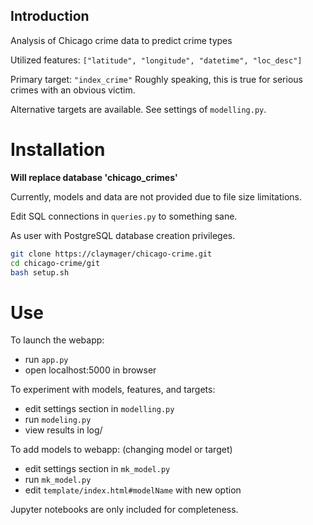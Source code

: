 Introduction
------------

Analysis of Chicago crime data to predict crime types

Utilized features: `["latitude", "longitude", "datetime", "loc_desc"]`

Primary target: `"index_crime"` Roughly speaking, this is true for serious crimes with an obvious victim.

Alternative targets are available. See settings of `modelling.py`.

Installation
============

**Will replace database 'chicago_crimes'** 

Currently, models and data are not provided due to file size limitations.


Edit SQL connections in `queries.py` to something sane.

As user with PostgreSQL database creation privileges.
```sh
git clone https://claymager/chicago-crime.git
cd chicago-crime/git
bash setup.sh
```


Use
===

To launch the webapp:
 - run `app.py`
 - open localhost:5000 in browser

To experiment with models, features, and targets:
- edit settings section in `modelling.py`
- run `modeling.py`
- view results in log/

To add models to webapp:
(changing model or target)
- edit settings section in `mk_model.py`
- run `mk_model.py`
- edit `template/index.html#modelName` with new option

Jupyter notebooks are only included for completeness.
